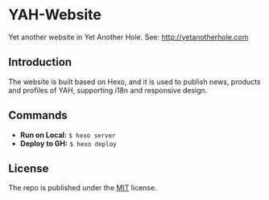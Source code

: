 # YAH-Website

Yet another website in Yet Another Hole. See: http://yetanotherhole.com

## Introduction

The website is built based on Hexo, and it is used to publish news, products and profiles of YAH, supporting i18n and responsive design.

## Commands

- **Run on Local:** `$ hexo server`
- **Deploy to GH:** `$ hexo deploy`

## License

The repo is published under the [MIT](./LICENSE) license.